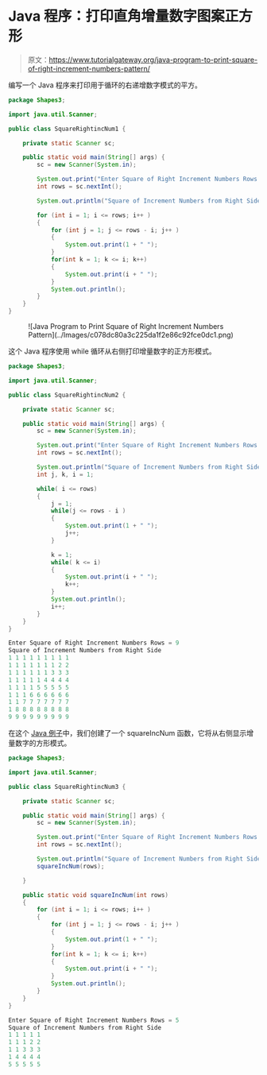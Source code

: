 # Java 程序：打印直角增量数字图案正方形

> 原文：<https://www.tutorialgateway.org/java-program-to-print-square-of-right-increment-numbers-pattern/>

编写一个 Java 程序来打印用于循环的右递增数字模式的平方。

```java
package Shapes3;

import java.util.Scanner;

public class SquareRightincNum1 {

	private static Scanner sc;

	public static void main(String[] args) {
		sc = new Scanner(System.in);

		System.out.print("Enter Square of Right Increment Numbers Rows = ");
		int rows = sc.nextInt();

		System.out.println("Square of Increment Numbers from Right Side");

		for (int i = 1; i <= rows; i++ ) 
		{
			for (int j = 1; j <= rows - i; j++ ) 
			{
				System.out.print(1 + " ");
			}
			for(int k = 1; k <= i; k++) 
			{
				System.out.print(i + " ");
			}
			System.out.println();
		}
	}
}
```

<figure class="wp-block-image size-large">![Java Program to Print Square of Right Increment Numbers Pattern](../Images/c078dc80a3c225da1f2e86c92fce0dc1.png)</figure>

这个 Java 程序使用 while 循环从右侧打印增量数字的正方形模式。

```java
package Shapes3;

import java.util.Scanner;

public class SquareRightincNum2 {

	private static Scanner sc;

	public static void main(String[] args) {
		sc = new Scanner(System.in);

		System.out.print("Enter Square of Right Increment Numbers Rows = ");
		int rows = sc.nextInt();

		System.out.println("Square of Increment Numbers from Right Side");
		int j, k, i = 1;

		while( i <= rows) 
		{
			j = 1;
			while(j <= rows - i ) 
			{
				System.out.print(1 + " ");
				j++;
			}

			k = 1;
			while( k <= i) 
			{
				System.out.print(i + " ");
				k++;
			}
			System.out.println();
			i++;
		}
	}
}
```

```java
Enter Square of Right Increment Numbers Rows = 9
Square of Increment Numbers from Right Side
1 1 1 1 1 1 1 1 1 
1 1 1 1 1 1 1 2 2 
1 1 1 1 1 1 3 3 3 
1 1 1 1 1 4 4 4 4 
1 1 1 1 5 5 5 5 5 
1 1 1 6 6 6 6 6 6 
1 1 7 7 7 7 7 7 7 
1 8 8 8 8 8 8 8 8 
9 9 9 9 9 9 9 9 9 
```

在这个 [Java 例子](https://www.tutorialgateway.org/learn-java-programs/)中，我们创建了一个 squareIncNum 函数，它将从右侧显示增量数字的方形模式。

```java
package Shapes3;

import java.util.Scanner;

public class SquareRightincNum3 {

	private static Scanner sc;

	public static void main(String[] args) {
		sc = new Scanner(System.in);

		System.out.print("Enter Square of Right Increment Numbers Rows = ");
		int rows = sc.nextInt();

		System.out.println("Square of Increment Numbers from Right Side");	
		squareIncNum(rows);

	}

	public static void squareIncNum(int rows)
	{
		for (int i = 1; i <= rows; i++ ) 
		{
			for (int j = 1; j <= rows - i; j++ ) 
			{
				System.out.print(1 + " ");
			}
			for(int k = 1; k <= i; k++) 
			{
				System.out.print(i + " ");
			}
			System.out.println();
		}
	}
}
```

```java
Enter Square of Right Increment Numbers Rows = 5
Square of Increment Numbers from Right Side
1 1 1 1 1 
1 1 1 2 2 
1 1 3 3 3 
1 4 4 4 4 
5 5 5 5 5 
```
